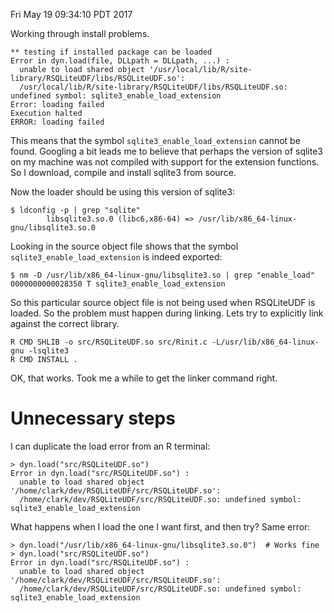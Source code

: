 Fri May 19 09:34:10 PDT 2017

Working through install problems.

```
** testing if installed package can be loaded
Error in dyn.load(file, DLLpath = DLLpath, ...) :
  unable to load shared object '/usr/local/lib/R/site-library/RSQLiteUDF/libs/RSQLiteUDF.so':
  /usr/local/lib/R/site-library/RSQLiteUDF/libs/RSQLiteUDF.so: undefined symbol: sqlite3_enable_load_extension
Error: loading failed
Execution halted
ERROR: loading failed
```

This means that the symbol `sqlite3_enable_load_extension` cannot be found.
Googling a bit leads me to believe that perhaps the version of sqlite3 on
my machine was not compiled with support for the extension functions. So I
download, compile and install sqlite3 from source.

Now the loader should be using this version of sqlite3:

```
$ ldconfig -p | grep "sqlite"
        libsqlite3.so.0 (libc6,x86-64) => /usr/lib/x86_64-linux-gnu/libsqlite3.so.0
```

Looking in the source object file shows that the symbol
`sqlite3_enable_load_extension` is indeed exported:

```
$ nm -D /usr/lib/x86_64-linux-gnu/libsqlite3.so | grep "enable_load"
0000000000028350 T sqlite3_enable_load_extension
```

So this particular source object file is not being used when RSQLiteUDF is
loaded. 
So the problem must happen during linking. Lets try to explicitly link
against the correct library.

```
R CMD SHLIB -o src/RSQLiteUDF.so src/Rinit.c -L/usr/lib/x86_64-linux-gnu -lsqlite3
R CMD INSTALL .
```

OK, that works. Took me a while to get the linker command right.


# Unnecessary steps

I can duplicate the load error
from an R terminal:

```
> dyn.load("src/RSQLiteUDF.so")
Error in dyn.load("src/RSQLiteUDF.so") :
  unable to load shared object '/home/clark/dev/RSQLiteUDF/src/RSQLiteUDF.so':
  /home/clark/dev/RSQLiteUDF/src/RSQLiteUDF.so: undefined symbol: sqlite3_enable_load_extension
```

What happens when I load the one I want first, and then try? Same error:

```
> dyn.load("/usr/lib/x86_64-linux-gnu/libsqlite3.so.0")  # Works fine
> dyn.load("src/RSQLiteUDF.so")
Error in dyn.load("src/RSQLiteUDF.so") :
  unable to load shared object '/home/clark/dev/RSQLiteUDF/src/RSQLiteUDF.so':
  /home/clark/dev/RSQLiteUDF/src/RSQLiteUDF.so: undefined symbol: sqlite3_enable_load_extension
```


